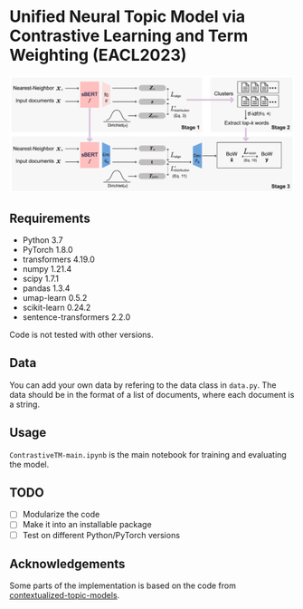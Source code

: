 # Unified Neural Topic Model via Contrastive Learning and Term Weighting (EACL2023)

![](structure-1.png)

## Requirements
- Python 3.7
- PyTorch 1.8.0
- transformers 4.19.0
- numpy 1.21.4
- scipy 1.7.1
- pandas 1.3.4
- umap-learn 0.5.2
- scikit-learn 0.24.2
- sentence-transformers 2.2.0

Code is not tested with other versions.

## Data
You can add your own data by refering to the data class in `data.py`. The data should be in the format of a list of documents, where each document is a string.

## Usage
`ContrastiveTM-main.ipynb` is the main notebook for training and evaluating the model.

## TODO
- [ ] Modularize the code
- [ ] Make it into an installable package
- [ ] Test on different Python/PyTorch versions

## Acknowledgements
Some parts of the implementation is based on the code from [contextualized-topic-models](https://github.com/MilaNLProc/contextualized-topic-models).
